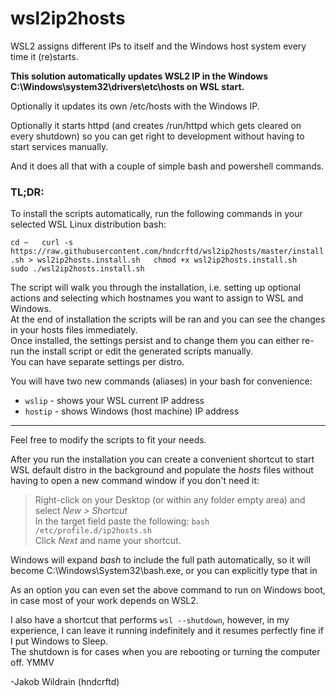 # wsl2ip2hosts

WSL2 assigns different IPs to itself and the Windows host system every time it (re)starts.

**This solution automatically updates WSL2 IP in the Windows C:\Windows\system32\drivers\etc\hosts on WSL start.**

Optionally it updates its own /etc/hosts with the Windows IP.

Optionally it starts httpd (and creates /run/httpd which gets cleared on every shutdown) so you can get right to development without having to start services manually.

And it does all that with a couple of simple bash and powershell commands.

### TL;DR:

To install the scripts automatically, run the following commands in your selected WSL Linux distribution bash:

`cd ~  
curl -s https://raw.githubusercontent.com/hndcrftd/wsl2ip2hosts/master/install.sh > wsl2ip2hosts.install.sh  
chmod +x wsl2ip2hosts.install.sh  
sudo ./wsl2ip2hosts.install.sh  
`

The script will walk you through the installation, i.e. setting up optional actions and selecting which hostnames you want to assign to WSL and Windows.  
At the end of installation the scripts will be ran and you can see the changes in your hosts files immediately.  
Once installed, the settings persist and to change them you can either re-run the install script or edit the generated scripts manually.  
You can have separate settings per distro.

You will have two new commands (aliases) in your bash for convenience:  
- `wslip` - shows your WSL current IP address  
- `hostip` - shows Windows (host machine) IP address

---
Feel free to modify the scripts to fit your needs.

After you run the installation you can create a convenient shortcut to start WSL default distro in the background and populate the *hosts* files without having to open a new command window if you don't need it:  
>Right-click on your Desktop (or within any folder empty area) and select *New > Shortcut*  
>In the target field paste the following: `bash /etc/profile.d/ip2hosts.sh`  
>Click *Next* and name your shortcut.  

Windows will expand _bash_ to include the full path automatically, so it will become C:\Windows\System32\bash.exe, or you can explicitly type that in

As an option you can even set the above command to run on Windows boot, in case most of your work depends on WSL2.

I also have a shortcut that performs `wsl --shutdown`, however, in my experience, I can leave it running indefinitely and it resumes perfectly fine if I put Windows to Sleep.  
The shutdown is for cases when you are rebooting or turning the computer off.
YMMV

-Jakob Wildrain (hndcrftd)
